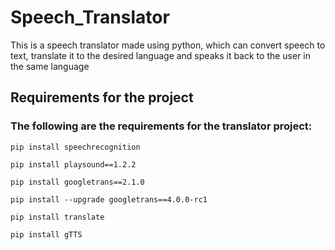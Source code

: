 # Speech_Translator
This is a speech translator made using python, which can convert speech to text, translate it to the desired language and speaks it back to the user in the same language

## Requirements for the project

### The following are the requirements for the translator project:
```
pip install speechrecognition
```
```
pip install playsound==1.2.2
```
```
pip install googletrans==2.1.0
```
```
pip install --upgrade googletrans==4.0.0-rc1
```
```
pip install translate
```
```
pip install gTTS
```
